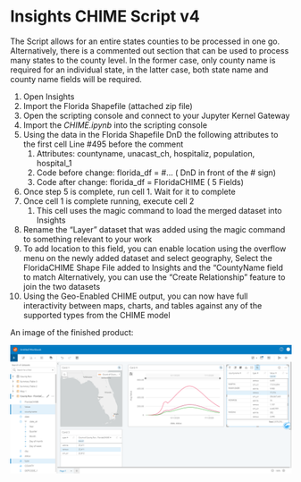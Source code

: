 # Insights CHIME Script v4


The Script allows for an entire states counties to be processed in one go.  Alternatively, there is a commented out section that can be used to process many states to the county level.  In the former case, only county name is required for an individual state, in the latter case, both state name and county name fields will be required.
 
1. Open Insights
2. Import the Florida Shapefile (attached zip file)
3. Open the scripting console and connect to your Jupyter Kernel Gateway
4. Import the _CHIME.ipynb_ into the scripting console
5. Using the data in the Florida Shapefile DnD the following attributes to the first cell Line #495 before the comment
    1. Attributes: countyname, unacast_ch, hospitaliz, population, hospital_1
    2. Code before change: florida_df = #... ( DnD in front of the # sign)
    3. Code after change:  florida_df = FloridaCHIME ( 5 Fields)
6. Once step 5 is complete, run cell 1.  Wait for it to complete
7. Once cell 1 is complete running, execute cell 2
    1. This cell uses the magic command to load the merged dataset into Insights
8. Rename the “Layer” dataset that was added using the magic command to something relevant to your work
9. To add location to this field, you can enable location using the overflow menu on the newly added dataset and select geography, Select the FloridaCHIME Shape File added to Insights and the “CountyName field to match
Alternatively, you can use the “Create Relationship” feature to join the two datasets
10. Using the Geo-Enabled CHIME output, you can now have full interactivity between maps, charts, and tables against any of the supported types from the CHIME model
 
An image of the finished product:

![Insights Scripting w/ CHIME ](screenshot.png)